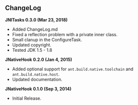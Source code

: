 ## ChangeLog

**JNITasks 0.3.0 (Mar 23, 2018)**
 * Added ChangeLog.md
 * Fixed a reflection problem with a private inner class.
 * Small clanup in the ConfigureTask.
 * Updated copyright.
 * Tested JDK 1.5 - 1.8

**JNativeHook 0.2.0 (Jan 4, 2015)**
 * Added optional support for `ant.build.native.toolchain` and `ant.build.native.host`.
 * Updated documentation.

**JNativeHook 0.1.0 (Sep 3, 2014)**
 * Initial Release.
